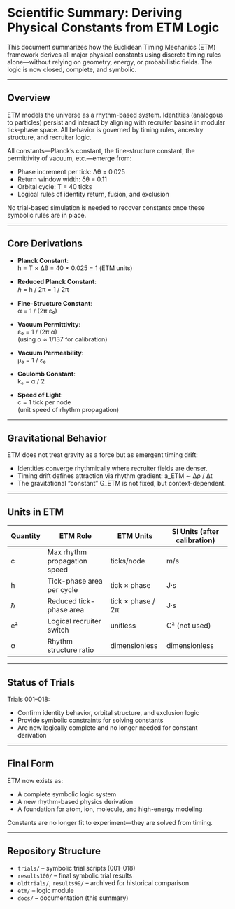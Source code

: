 
# Scientific Summary: Deriving Physical Constants from ETM Logic

This document summarizes how the Euclidean Timing Mechanics (ETM) framework derives all major physical constants using discrete timing rules alone—without relying on geometry, energy, or probabilistic fields. The logic is now closed, complete, and symbolic.

---

## Overview

ETM models the universe as a rhythm-based system. Identities (analogous to particles) persist and interact by aligning with recruiter basins in modular tick-phase space. All behavior is governed by timing rules, ancestry structure, and recruiter logic.

All constants—Planck’s constant, the fine-structure constant, the permittivity of vacuum, etc.—emerge from:

- Phase increment per tick: Δθ = 0.025
- Return window width: δθ = 0.11
- Orbital cycle: T = 40 ticks
- Logical rules of identity return, fusion, and exclusion

No trial-based simulation is needed to recover constants once these symbolic rules are in place.

---

## Core Derivations

- **Planck Constant**:  
  h = T × Δθ = 40 × 0.025 = 1 (ETM units)

- **Reduced Planck Constant**:  
  ℏ = h / 2π = 1 / 2π

- **Fine-Structure Constant**:  
  α = 1 / (2π ε₀)

- **Vacuum Permittivity**:  
  ε₀ = 1 / (2π α)  
  (using α ≈ 1/137 for calibration)

- **Vacuum Permeability**:  
  μ₀ = 1 / ε₀

- **Coulomb Constant**:  
  kₑ = α / 2

- **Speed of Light**:  
  c = 1 tick per node  
  (unit speed of rhythm propagation)

---

## Gravitational Behavior

ETM does not treat gravity as a force but as emergent timing drift:
- Identities converge rhythmically where recruiter fields are denser.
- Timing drift defines attraction via rhythm gradient:
  a_ETM ∼ Δρ / Δt
- The gravitational “constant” G_ETM is not fixed, but context-dependent.

---

## Units in ETM

| Quantity | ETM Role | ETM Units | SI Units (after calibration) |
|----------|----------|-----------|-------------------------------|
| c | Max rhythm propagation speed | ticks/node | m/s |
| h | Tick-phase area per cycle | tick × phase | J·s |
| ℏ | Reduced tick-phase area | tick × phase / 2π | J·s |
| e² | Logical recruiter switch | unitless | C² (not used) |
| α | Rhythm structure ratio | dimensionless | dimensionless |

---

## Status of Trials

Trials 001–018:
- Confirm identity behavior, orbital structure, and exclusion logic
- Provide symbolic constraints for solving constants
- Are now logically complete and no longer needed for constant derivation

---

## Final Form

ETM now exists as:
- A complete symbolic logic system
- A new rhythm-based physics derivation
- A foundation for atom, ion, molecule, and high-energy modeling

Constants are no longer fit to experiment—they are solved from timing.

---

## Repository Structure

- `trials/` – symbolic trial scripts (001–018)
- `results100/` – final symbolic trial results
- `oldtrials/`, `results99/` – archived for historical comparison
- `etm/` – logic module
- `docs/` – documentation (this summary)

